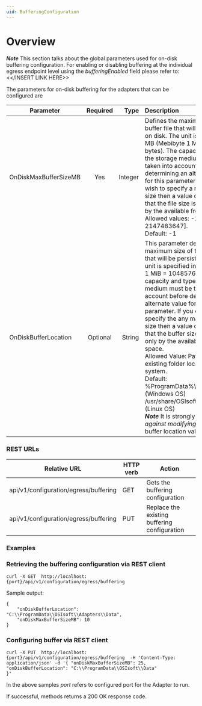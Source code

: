 ```yaml
---
uid: BufferingConfiguration
---
```


# Overview
***Note***
This section talks about the global parameters used for on-disk buffering configuration. For enabling or disabling buffering at the individual egress endpoint level using the *bufferingEnabled* field please refer to: <</INSERT LINK HERE>>

The parameters for on-disk buffering for the adapters that can be configured are

| Parameter | Required | Type | Description |
| ----------|:--------:| ----:| :-----------|
| OnDiskMaxBufferSizeMB | Yes | Integer | Defines the maximum size of the buffer file that will be persisted on disk. The unit is specified in MB (Mebibyte 1 MiB = 1048576 bytes). The capacity and type of the storage medium must be taken into account before determining an alternate value for this parameter. If you do not wish to specify a maximum file size then a value of -1 indicates that the file size is restricted only by the available free disk space. <br> Allowed values: -1 or [1, 2147483647]. <br> Default: -1 | 
| OnDiskBufferLocation | Optional | String | This parameter defines the maximum size of the buffer file that will be persisted on disk. The unit is specified in MB (Mebibyte 1 MiB = 1048576 bytes). The capacity and type of the storage medium must be taken into account before determining an alternate value for this parameter. If you do not want to specify the any maximum file size then a value of -1 indicates that the buffer size is restricted only by the available free disk space. <br> Allowed Value: Path to an existing folder location in the file system. <br> Default: %ProgramData%\Adapters\Data (Windows OS) <br> /usr/share/OSIsoft/Adapters/Data (Linux OS) <br> ***Note*** It is strongly recommended *against modifying* the default buffer location value |

### REST URLs

| Relative URL                                              | HTTP verb | Action               |
|-----------------------------------------------------------|-----------|----------------------|
| api/v1/configuration/egress/buffering      | GET       | Gets the buffering configuration |
| api/v1/configuration/egress/buffering      | PUT       | Replace the existing buffering configuration |

### Examples
### Retrieving the buffering configuration via REST client
```
curl -X GET  http://localhost:{port}/api/v1/configuration/egress/buffering
```
Sample output:

```
{
    "onDiskBufferLocation": "C:\\ProgramData\\OSIsoft\\Adapters\\Data",
    "onDiskMaxBufferSizeMB": 10
}
```

### Configuring buffer via REST client
```
curl -X PUT  http://localhost:{port}/api/v1/configuration/egress/buffering  -H 'Content-Type: application/json' -d '{ "onDiskMaxBufferSizeMB": 25,
"onDiskBufferLocation": "C:\\ProgramData\\OSIsoft\\Data"
}'
```
In the above samples *port* refers to configured port for the Adapter to run.

If successful, methods returns a 200 OK response code.
